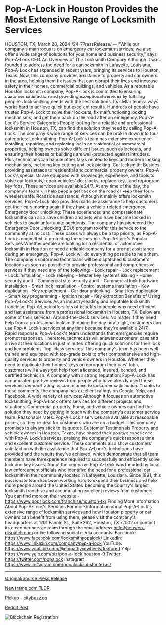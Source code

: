 # Pop-A-Lock in Houston Provides the Most Extensive Range of Locksmith Services

HOUSTON, TX, March 28, 2024 /24-7PressRelease/ -- "While our company's main focus is on emergency car locksmith services, we also offer a wide range of solutions for your home and business security," says Pop-A-Lock CEO.  An Overview of This Locksmith Company  Although it was founded to address the need for a car locksmith in Lafayette, Louisiana, Pop-A-Lock has expanded in recent years, bringing its services to Houston, Texas.   Now, this company provides assistance to property and car owners in the area, helping them fix issues that can disrupt their lives and increase safety in their homes, commercial buildings, and vehicles.  As a reputable Houston locksmith company, Pop-A-Lock is committed to ensuring customer satisfaction and providing exceptional services by fulfilling people's locksmithing needs with the best solutions. Its stellar team always works hard to achieve quick but excellent results.  Hundreds of people have trusted Pop-A-Lock to solve their lockouts, fix malfunctioning locking mechanisms, and get them back on the road after an emergency.  Pop-A-Lock's Service Categories  People looking for a reliable and professional locksmith in Houston, TX, can find the solution they need by calling Pop-A-Lock. The company's wide range of services can be broken down into four categories:  Locksmithing: Pop-A-Lock's team has extensive experience installing, repairing, and replacing locks on residential or commercial properties, helping owners solve different issues, such as lockouts, and ensuring their houses or buildings are well-protected against intruders. Plus, technicians can handle other tasks related to keys and modern locking mechanisms, including key cutting and lock picking.  Car locksmith: Besides providing assistance to residential and commercial property owners, Pop-A-Lock's specialists are equipped with knowledge, experience, and tools to solve car lockouts, repair vehicles' door locks, replace keys, and reprogram key fobs. These services are available 24/7. At any time of the day, the company's team will help people get back on the road or keep their four-wheelers safe.  Roadside assistance: Although it mainly offers locksmith services, Pop-A-Lock also provides roadside assistance to help customers get their cars moving again if they have a vehicle-related emergency.  Emergency door unlocking: These experienced and compassionate locksmiths can also save children and pets who have become locked in vehicles to avoid unfortunate accidents. The company has pioneered the Emergency Door Unlocking (EDU) program to offer this service to the community at no cost. These cases will always be a top priority, as Pop-A-Lock is committed to protecting the vulnerable.  Pop-A-Lock's Popular Services  Whether people are looking for a residential or automotive locksmith in Houston or need a reliable company for a prompt assistance during an emergency, Pop-A-Lock will do everything possible to help them.   The company's uniformed technicians will be dispatched to customers' locations as soon as possible to provide professional and comprehensive services if they need any of the following:  - Lock repair - Lock replacement - Lock installation - Lock rekeying - Master key systems issuing - Home security audit - Commercial site security audit - Commercial lock hardware installation - Smart lock installation - Control systems installation - Key duplication - Key replacement - Car door unlocking - Smart key duplication - Smart key programming - Ignition repair - Key extraction  Benefits of Using Pop-A-Lock's Services  As an industry-leading and reputable locksmith franchise, Pop-A-Lock offers lots of benefits to people who need efficient and fast assistance from a professional locksmith in Houston, TX. Below are some of their services:  Around-the-clock services: No matter if they need help from a professional locksmith during the day or at night, customers can use Pop-A-Lock's services at any time because they're available 24/7.  Rapid response: Pop-A-Lock's team understands that emergencies require prompt responses. Therefore, technicians will answer customers' calls and arrive at their locations in just minutes, offering quick solutions for their lock and key problems.  Top-class services: This company's team has been well-trained and equipped with top-grade tools to offer comprehensive and high-quality services to property and vehicle owners in Houston. Whether they need to duplicate their homes' keys or reprogram their cars' fobs, customers will always get help from a licensed, insured, bonded, and certified technician.  A company with a strong reputation: Pop-A-Lock has accumulated positive reviews from people who have already used these services, demonstrating its commitment to customer satisfaction. Thanks to these comments, the company has excellent ratings on Google, Yelp, and Facebook.  A wide variety of services: Although it focuses on automotive locksmithing, Pop-A-Lock offers services for different projects and situations. Commercial property, home, and vehicle owners can find the solution they need by getting in touch with the company's customer service team.  Reasonable rates: Pop-A-Lock's services are available at reasonable prices, so they're ideal for customers who are on a budget. This company promises to always stick to its quotes.  Customer Testimonials  Property and vehicle owners in Houston, Texas, have shared their positive experience with Pop-A-Lock's services, praising the company's quick response time and excellent customer service.  These comments also show customers' satisfaction with the assistance that Pop-A-Lock's technicians have provided and the results they've achieved, which demonstrate that all team members have the experience required to successfully and efficiently solve lock and key issues.  About the company: Pop-A-Lock was founded by local law enforcement officials who identified the need for a professional car locksmith in their community located in Lafayette, Louisiana. Since 1991, this passionate team has been working hard to expand their business and help more people around the United States, becoming the country's largest locksmith franchise and accumulating excellent reviews from customers. You can find more on their website - https://www.popalock.com/franchise/houston-tx/  Finding More Information About Pop-A-Lock's Services For more information about Pop-A-Lock's extensive range of locksmith services and how Houston property or car owners can benefit from using them, please visit the company's headquarters at 1201 Fannin St., Suite 262, Houston, TX 77002 or contact its customer service team through the email address help@houston-dispatch.com or the following social media accounts:  Facebook: https://www.facebook.com/locksmithpopalock/ LinkedIn: https://www.linkedin.com/company/pop-a-lock YouTube: https://www.youtube.com/@empathyonwheels/featured Yelp: https://www.yelp.com/biz/pop-a-lock-houston-9 Twitter: https://twitter.com/popalock Instagram: https://www.instagram.com/popalockhoustontexas/ 

---

[Original/Source Press Release](https://www.24-7pressrelease.com/press-release/509629/pop-a-lock-in-houston-provides-the-most-extensive-range-of-locksmith-services)
                    

[Newsramp.com TLDR](https://newsramp.com/curated-news/pop-a-lock-expands-to-houston-tx-offering-emergency-car-locksmith-and-security-solutions/e47df07d1bb975d4ad14c697ef8b1003) 


Pickup - [citybuzz.co](https://citybuzz.co/2024/03/28/pop-a-lock-offers-comprehensive-locksmith-solutions-in-houston)
 



[Reddit Post](https://www.reddit.com/r/Business_NewsRamp/comments/1bppbmx/popalock_expands_to_houston_tx_offering_emergency/) 



![Blockchain Registration](https://cdn.newsramp.app/24-7PressRelease/qrcode/243/28/filo9QC0.webp)